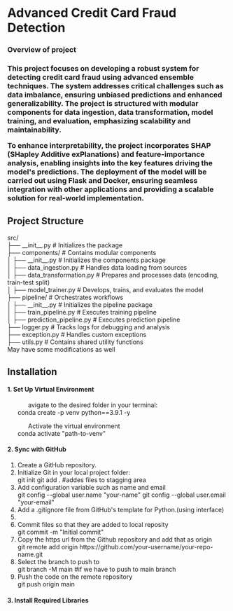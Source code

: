 <h1>Advanced Credit Card Fraud Detection</h1>
<h3>Overview of project<h3>
This project focuses on developing a robust system for detecting credit card fraud using advanced ensemble techniques. The system addresses critical challenges such as data imbalance, ensuring unbiased predictions and enhanced generalizability. The project is structured with modular components for data ingestion, data transformation, model training, and evaluation, emphasizing scalability and maintainability.</p>
To enhance interpretability, the project incorporates SHAP (SHapley Additive exPlanations) and feature-importance analysis, enabling insights into the key features driving the model's predictions. The deployment of the model will be carried out using Flask and Docker, ensuring seamless integration with other applications and providing a scalable solution for real-world implementation.
<h2>Project Structure</h2>
src/ <br>
├── __init__.py              # Initializes the package<br>
├── components/              # Contains modular components<br>
│   ├── __init__.py          # Initializes the components package<br>
│   ├── data_ingestion.py    # Handles data loading from sources<br>
│   ├── data_transformation.py # Prepares and processes data (encoding, train-test split)<br>
│   ├── model_trainer.py     # Develops, trains, and evaluates the model<br>
├── pipeline/                # Orchestrates workflows<br>
│   ├── __init__.py          # Initializes the pipeline package<br>
│   ├── train_pipeline.py    # Executes training pipeline<br>
│   ├── prediction_pipeline.py # Executes prediction pipeline<br>
├── logger.py                # Tracks logs for debugging and analysis<br>
├── exception.py             # Handles custom exceptions<br>
├── utils.py                 # Contains shared utility functions<br>
May have some modifications as well<br>

<h2>Installation</h1>
<h4>1. Set Up Virtual Environment</h4>
<ol>
    <ul>avigate to the desired folder in your terminal:</ul>
    conda create -p venv python==3.9.1 -y
    <ul>Activate the virtual environment</ul>
    conda activate "path-to-venv"
</ol>
<h4>2. Sync with GitHub</h4>
<ol>
    <li>Create a GitHub repository.</li>
    <li>Initialize Git in your local project folder:</li>
        git init
        git add . #addes files to stagging area
    <li>Add configuration variable such as name and email</li>
        git config --global user.name "your-name"
        git config --global user.email "your-email"
    <li>Add a .gitignore file from GitHub's template for Python.(using interface)<li>
    <li>Commit files so that they are added to local reposity</li>
        git commit -m "Initial commit"
    <li>Copy the https url from the Github repository and add that as origin</li>
        git remote add origin https://github.com/your-username/your-repo-name.git
    <li>Select the branch to push to</li>
        git branch -M main #if we have to push to main branch
    <li>Push the code on the remote repository</li>
        git push origin main
</ol>
<h4>3. Install Required Libraries</h4>

